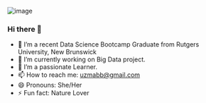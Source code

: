  ![image](https://www.northeastern.edu/graduate/blog/wp-content/uploads/2020/06/iStock-1221293664-1.jpg) 
### Hi there 👋                                                                                                                         
- 🔭 I’m a recent Data Science Bootcamp Graduate from Rutgers University, New Brunswick
- 🌱 I’m currently working on Big Data project.
- 👯 I’m a passionate Learner.
- 📫 How to reach me: uzmabb@gmail.com
- 😄 Pronouns: She/Her
- ⚡ Fun fact: Nature Lover

